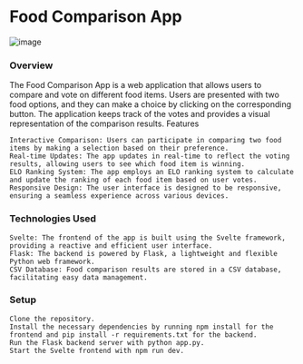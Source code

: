 # Food Comparison App


![image](https://github.com/calsfu/foodCompare/assets/37909822/cea6983d-b399-4fd2-bf36-459e73a58f18)



### Overview

The Food Comparison App is a web application that allows users to compare and vote on different food items. Users are presented with two food options, and they can make a choice by clicking on the corresponding button. The application keeps track of the votes and provides a visual representation of the comparison results.
Features

    Interactive Comparison: Users can participate in comparing two food items by making a selection based on their preference.
    Real-time Updates: The app updates in real-time to reflect the voting results, allowing users to see which food item is winning.
    ELO Ranking System: The app employs an ELO ranking system to calculate and update the ranking of each food item based on user votes.
    Responsive Design: The user interface is designed to be responsive, ensuring a seamless experience across various devices.

### Technologies Used

    Svelte: The frontend of the app is built using the Svelte framework, providing a reactive and efficient user interface.
    Flask: The backend is powered by Flask, a lightweight and flexible Python web framework.
    CSV Database: Food comparison results are stored in a CSV database, facilitating easy data management.

### Setup

    Clone the repository.
    Install the necessary dependencies by running npm install for the frontend and pip install -r requirements.txt for the backend.
    Run the Flask backend server with python app.py.
    Start the Svelte frontend with npm run dev.


